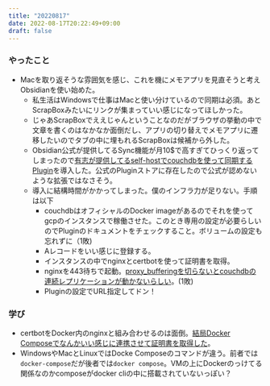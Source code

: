 ```yaml
---
title: "20220817"
date: 2022-08-17T20:22:49+09:00
draft: false
---
```


### やったこと
- Macを取り返そうな雰囲気を感じ、これを機にメモアプリを見直そうと考えObsidianを使い始めた。
  - 私生活はWindowsで仕事はMacと使い分けているので同期は必須。あとScrapBoxみたいにリンクが集まっていい感じになってほしかった。
  - じゃあScrapBoxでええじゃんということなのだがブラウザの挙動の中で文章を書くのはなかなか面倒だし、アプリの切り替えでメモアプリに遷移したいのでタブの中に埋もれるScrapBoxは候補から外した。
  - Obsidian公式が提供してるSync機能が月10$で高すぎてひっくり返ってしまったので[有志が提供してるself-hostでcouchdbを使って同期するPlugin](https://github.com/vrtmrz/obsidian-livesync)を導入した。公式のPluginストアに存在したので公式が認めないような拡張ではなさそう。
  - 導入に結構時間がかかってしまった。僕のインフラ力が足りない。手順は以下
    - couchdbはオフィシャルのDocker imageがあるのでそれを使ってgcpのインスタンスで稼働させた。このとき専用の設定が必要らしいのでPluginのドキュメントをチェックすること。ボリュームの設定も忘れずに（1敗)
    - Aレコードをいい感じに登録する。
    - インスタンスの中でnginxとcertbotを使って証明書を取得。
    - nginxを443待ちで起動。[proxy_bufferingを切らないとcouchdbの連続レプリケーションが動かないらしい](https://docs.couchdb.org/en/stable/best-practices/reverse-proxies.html#reverse-proxying-with-nginx)。(1敗)
    - Pluginの設定でURL指定してドン！


### 学び
- certbotをDocker内のnginxと組み合わせるのは面倒。[結局Docker Composeでなんかいい感じに連携させて証明書を取得した](https://paulownia.hatenablog.com/entry/2020/09/12/150658)。
- WindowsやMacとLinuxではDocke Composeのコマンドが違う。前者では`docker-compose`だが後者では`docker compose`。VMの上にDockerのっけてる関係なのかcomposeがdocker cliの中に搭載されていないっぽい？
